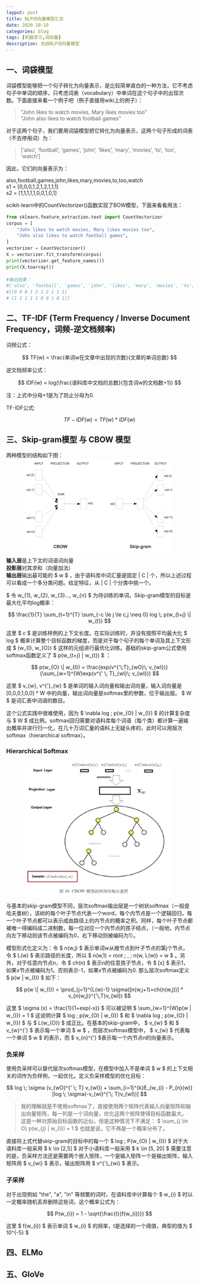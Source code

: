 ```yaml
---
layput: post
title: NLP词向量模型汇总
date: 2020-10-10
categories: blog
tags: [机器学习,词向量]
description: 总结NLP词向量模型
---
```



## 一、词袋模型

词袋模型能够把一个句子转化为向量表示，是比较简单直白的一种方法，它不考虑句子中单词的顺序，只考虑词表（vocabulary）中单词在这个句子中的出现次数。下面直接来看一个例子吧（例子直接用wiki上的例子）：

>"John likes to watch movies, Mary likes movies too"  
"John also likes to watch football games"  

对于这两个句子，我们要用词袋模型把它转化为向量表示，这两个句子形成的词表（不去停用词）为：

> [‘also’, ‘football’, ‘games’, ‘john’, ‘likes’, ‘mary’, ‘movies’, ‘to’, ‘too’, ‘watch’]

因此，它们的向量表示为：  

also,football,games,john,likes,mary,movies,to,too,watch  
s1 = [0,0,0,1,2,1,2,1,1,1]  
s2 = [1,1,1,1,1,0,0,1,0,1]

scikit-learn中的CountVectorizer()函数实现了BOW模型，下面来看看用法：  

```python
from sklearn.feature_extraction.text import CountVectorizer
corpus = [
    "John likes to watch movies, Mary likes movies too",
    "John also likes to watch football games",
]
vectorizer = CountVectorizer()
X = vectorizer.fit_transform(corpus)
print(vectorizer.get_feature_names())
print(X.toarray())

#输出结果：
#['also', 'football', 'games', 'john', 'likes', 'mary', 'movies', 'to', 'too', 'watch']
#[[0 0 0 1 2 1 2 1 1 1]
# [1 1 1 1 1 0 0 1 0 1]]

```

## 二、TF-IDF (Term Frequency / Inverse Document Frequency，词频-逆文档频率)  

词频公式：  

$$ TF(w) = \frac{单词w在文章中出现的次数}{文章的单词总数} $$  

逆文档频率公式：  

$$ IDF(w) = log(\frac{语料库中文档的总数}{包含词w的文档数+1}) $$  

注：上式中分母+1是为了防止分母为0.  

TF-IDF公式:  

$$ TF-IDF(w) = TF(w) * IDF(w) $$  



## 三、Skip-gram模型 与 CBOW 模型

两种模型的结构如下图：  
<img src="../images/20201010/1.png" style="width: 400px; display: block; margin: 0 auto" />  

**输入层**是上下文的词语词向量  
**投影层**对其求和（向量加法）  
**输出层**输出最可能的 $ w $ ，由于语料库中词汇量是固定 \| C \| 个，所以上述过程可以看成一个多分类问题。给定特征，从 \| C \| 个分类中挑一个。  

$ 令 w_{1}, w_{2}, w_{3}..., w_{n} $ 为待训练的单词，Skip-gram模型的目标是最大化平均log概率：  

$$ \frac{1}{T} \sum_{t=1}^{T} \sum_{-c \le j \le c,j \neq 0} log \; p(w_{t+j} \| w_{t}) $$  

这里 $ c $ 是训练样例的上下文长度。在实际训练时，并没有按照平均最大化 $ log $ 概率计算整个目标函数的梯度，而是对于每个句子的每个单词及其上下文形成 $ (w_{I}, w_{O}) $ 这样的元组进行最优化训练。基础的skip-gram公式使用softmax函数定义了 $ p(w_{t+j} \| w_{t}) $ ：  

$$ p(w_{O} \| w_{I}) = \frac{exp(v^{'\;T}_{wO}\; v_{wI})}{\sum_{w=1}^{W}exp(v^{' \; T}_{wI}\; v_{wI})} $$  

这里 $ v_{w}, v^{'}_{w} $ 是单词的输入词向量和输出词向量，输入词向量是[0,0,0,1,0,0] * W 中的向量，输出词向量是softmax里的参数，位于输出层。 $ W $ 是词汇表中词语的数目。

这个公式实践中很难使用，因为 $ \nabla log \; p(w_{O} \| w_{I}) $ 的计算复杂度与 $ W $ 成比例。softmax回归需要对语料库每个词语（每个类）都计算一遍输出概率并进行归一化，在几十万词汇量的语料上无疑头疼的，此时可以用层次softmax（hierarchical softmax）。

### Hierarchical Softmax

<img src="../images/20201010/2.png" style="width: 400px; display: block; margin: 0 auto" />   

与基本的skip-gram模型不同，层次softmax输出层是一个树状softmax（一般是哈夫曼树），该树的每个叶子节点代表一个word，每个内节点是一个逻辑回归，每一个叶子节点都可以表示成由路径上的内节点的概率之积。同样，每个叶子节点都被唯一得编码成二进制数，每一位对应一个内节点的孩子结点，（一般地，内节点向左下移动则该节点被编码为0，右下移动则被编码为1）。

模型形式化定义为：令 $ n(w,j) $ 表示单词w从根节点到叶子节点的第j个节点，令 $ L(w) $ 表示路径的长度，所以 $ n(w,1) = root \; , \; n(w, L(w)) = w $ 。另外，对于任意内节点n，令 $ ch(n) $ 表示n的任意孩子节点，令 $ [x] $ 表示1，如果x节点被编码为1，否则表示-1，如果x节点被编码为0. 那么层次softmax定义 $ p(w \| w_{I}) $ 如下：  

$$ p(w \| w_{I}) = \prod_{j=1}^{L(w)-1} \sigma([n(w,j+1)=ch(n(w,j))] * v_{n(w,j)}^{'\,T}v_{wI}) $$  

这里 $ \sigma (x) = \frac{1}{1+exp(-x)} $  可以被证明 $ \sum_{w=1}^{W}p(w \| w_{I}) = 1 $ 这说明计算 $ log \; p(w_{O} \| w_{I}) $ 和 $ \nabla log \; p(w_{O} \| w_{I}) $ 与 $ L(w_{O}) $ 成正比。在基本的skip-gram中， $ v_{w} $ 和 $ v_{w}^{'} $ 表示每一个单词 $ w $ ，而层次softmax模型中， $ v_{w} $ 代表每一个单词 $ w $ 的表示，而 $ v_{n}^{'} $表示每一个内节点n的向量表示。  

### 负采样  

使用负采样可以替代层次softmax模型，在模型中加入不是单词 $ w $ 的上下文相关的词作为负样例，一起优化。定义负采样模型的优化目标：  

$$ log \; \sigma (v_{wO}^{' \; T} v_{wI}) + \sum_{i=1}^{k}E_{w_{i} - P_{n}(w)}[log \; \sigma(-v_{wi}^{'\; T}v_{wI})] $$  

> 我的理解就是不使用softmax了，直接使用两个矩阵代表输入向量矩阵和输出向量矩阵，每一列是一个词向量，优化这两个矩阵使得目标函数最大。 这是一种对原始目标函数的近似，但是这种情况下不满足： $ \sum_{j \in O} p(w_{j} \| w_{I}) = 1 $ 也就是说，它不再是一个概率分布了。

直接将上式代替skip-gram的目标中的每一个 $ log \; P(w_{O} \| w_{I}) $ 对于大语料库一般采用 $ k \in [2,5] $ 对于小语料库一般采用 $ k \in [5, 20] $ 需要注意的是，负采样方法还是需要两个嵌入矩阵，一个是输入矩阵一个是输出矩阵，输入矩阵用 $ v_{wi} $ 表示，输出矩阵用 $ v^{'}_{wi} $ 表示。  

### 子采样

对于出现例如 "the", "a", "in" 等频繁的词时，在语料库中计算每个 $ w_{i} $ 时以一定概率随机丢弃删除这些词，这个概率公式为：  

$$ P(w_{i}) = 1 - \sqrt{\frac{t}{f(w_{i})}} $$  

这里 $ f(w_{i}) $ 表示单词 $ w_{i} $ 的频率，t是选择的一个阈值，典型的值为 $ 10^{-5} $ 


## 四、ELMo  


## 五、GloVe

